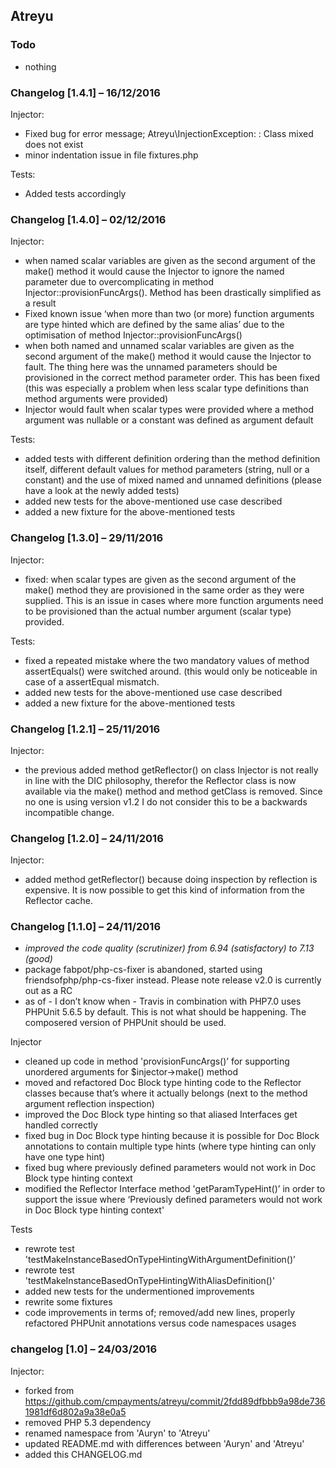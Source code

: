 ## Atreyu

### Todo
- nothing

### Changelog [1.4.1] – 16/12/2016  
Injector:

- Fixed bug for error message; Atreyu\InjectionException: <className>: Class mixed does not exist
- minor indentation issue in file fixtures.php

Tests:

- Added tests accordingly

### Changelog [1.4.0] – 02/12/2016   
Injector:

- when named scalar variables are given as the second argument of the make() method it would cause the Injector to ignore the named parameter due to overcomplicating in method Injector::provisionFuncArgs(). Method has been drastically simplified as a result
- Fixed known issue ‘when more than two (or more) function arguments are type hinted which are defined by the same alias’ due to the optimisation of method Injector::provisionFuncArgs()
- when both named and unnamed scalar variables are given as the second argument of the make() method it would cause the Injector to fault. The thing here was the unnamed parameters should be provisioned in the correct method parameter order. This has been fixed (this was especially a problem when less scalar type definitions than method arguments were provided)
- Injector would fault when scalar types were provided where a method argument was nullable or a constant was defined as argument default

Tests:

- added tests with different definition ordering than the method definition itself, different default values for method parameters (string, null or a constant) and the use of mixed named and unnamed definitions (please have a look at the newly added tests)
- added new tests for the above-mentioned use case described
- added a new fixture for the above-mentioned tests

### Changelog [1.3.0] – 29/11/2016   
Injector:

- fixed: when scalar types are given as the second argument of the make() method they are provisioned in the same order as they were supplied. This is an issue in cases where more function arguments need to be provisioned than the actual number argument (scalar type) provided.

Tests:

- fixed a repeated mistake where the two mandatory values of method assertEquals() were switched around. (this would only be noticeable in case of a assertEqual mismatch.
- added new tests for the above-mentioned use case described
- added a new fixture for the above-mentioned tests

### Changelog [1.2.1] – 25/11/2016   
Injector:

- the previous added method getReflector() on class Injector is not really in line with the DIC philosophy, therefor the Reflector class is now available via the make() method and method getClass is removed. Since no one is using version v1.2 I do not consider this to be a backwards incompatible change.

### Changelog [1.2.0] – 24/11/2016   
Injector:

- added method getReflector() because doing inspection by reflection is expensive. It is now possible to get this kind of information from the Reflector cache.

### Changelog [1.1.0] – 24/11/2016   
- *improved the code quality (scrutinizer) from 6.94 (satisfactory) to 7.13 (good)*
- package fabpot/php-cs-fixer is abandoned, started using friendsofphp/php-cs-fixer instead. Please note release v2.0 is currently out as a RC
- as of - I don’t know when - Travis in combination with PHP7.0 uses PHPUnit 5.6.5 by default. This is not what should be happening. The composered version of PHPUnit should be used.

Injector

- cleaned up code in method 'provisionFuncArgs()’ for supporting unordered arguments for $injector->make() method
- moved and refactored Doc Block type hinting code to the Reflector classes because that’s where it actually belongs (next to the method argument reflection inspection)
- improved the Doc Block type hinting so that aliased Interfaces get handled correctly
- fixed bug in Doc Block type hinting because it is possible for Doc Block annotations to contain multiple type hints (where type hinting can only have one type hint)
- fixed bug where previously defined parameters would not work in Doc Block type hinting context
- modified the Reflector Interface method 'getParamTypeHint()’ in order to support the issue where ‘Previously defined parameters would not work in Doc Block type hinting context'

Tests

- rewrote test 'testMakeInstanceBasedOnTypeHintingWithArgumentDefinition()’
- rewrote test 'testMakeInstanceBasedOnTypeHintingWithAliasDefinition()'
- added new tests for the undermentioned improvements
- rewrite some fixtures
- code improvements in terms of; removed/add new lines, properly refactored PHPUnit annotations versus code namespaces usages

### changelog [1.0] – 24/03/2016
Injector:

- forked from https://github.com/cmpayments/atreyu/commit/2fdd89dfbbb9a98de7361981df6d802a9a38e0a5
- removed PHP 5.3 dependency
- renamed namespace from 'Auryn' to 'Atreyu'
- updated README.md with differences between 'Auryn' and 'Atreyu'
- added this CHANGELOG.md
